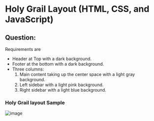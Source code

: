 # Holy Grail Layout (HTML, CSS, and JavaScript)

## Question:

Requirements are

- Header at Top with a dark background.
- Footer at the bottom with a dark background.
- Three columns:
  1. Main content taking up the center space with a light gray background.
  2. Left sidebar with a light pink background.
  3. Right sidebar with a light blue background.

### Holy Grail layout Sample
![image](https://github.com/SudirKrishnaaRS/FE-Machine-Coding-Interview-Questions/assets/67383465/32b46598-f14d-4002-86df-4d5b66ab7a4e)
